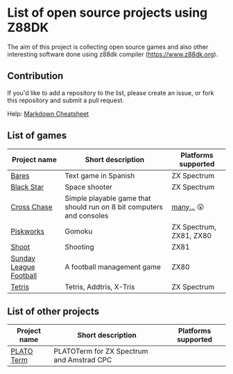 # List of open source projects using Z88DK

The aim of this project is collecting open source games and also other interesting software done using z88dk compiler (https://www.z88dk.org).

## Contribution

If you'd like to add a repository to the list, please create an issue, or fork this repository and submit a pull request.
    
Help: [Markdown Cheatsheet](https://github.com/adam-p/markdown-here/wiki/Markdown-Cheatsheet)

## List of games

| Project name  | Short description | Platforms supported  |
| ------------- | ----------------- | -------------------- |
| [Bares](https://github.com/baltasarq/bares/) | Text game in Spanish | ZX Spectrum |
| [Black Star](https://www.usebox.net/jjm/blackstar/) | Space shooter | ZX Spectrum |
| [Cross Chase](https://github.com/Fabrizio-Caruso/CROSS-CHASE) | Simple playable game that should run on 8 bit computers and consoles | [many...](https://github.com/Fabrizio-Caruso/CROSS-CHASE/blob/master/TARGETS.txt) :astonished: |
| [Piskworks](https://github.com/berk76/piskworks) | Gomoku | ZX Spectrum, ZX81, ZX80 |
| [Shoot](http://shaunbebbington.blogspot.cz/2012/01/shoot.html) | Shooting | ZX81 |
| [Sunday League Football](https://github.com/sbebbers/sunday-league-football) | A football management game | ZX80 |
| [Tetris](https://github.com/berk76/tetris) | Tetris, Addtris, X-Tris | ZX Spectrum |


## List of other projects
| Project name  | Short description | Platforms supported  |
| ------------- | ----------------- | -------------------- |
| [PLATO Term](https://github.com/tschak909/platotermzx) | PLATOTerm for ZX Spectrum and Amstrad CPC |
